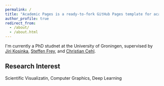 ```yaml
---
permalink: /
title: "Academic Pages is a ready-to-fork GitHub Pages template for academic personal websites"
author_profile: true
redirect_from: 
  - /about/
  - /about.html
---
```

I'm currently a PhD studnet at the University of Groningen, supervised by [Jiri Kosinka](https://www.cs.rug.nl/svcg/People/JiriKosinka), [Steffen Frey](https://freysn.github.io/), and [Christian Cehl](https://www.cs.rug.nl/svcg/People/ChristianKehl).

## Research Interest
Scientific Visualizatin, Computer Graphics, Deep Learning
